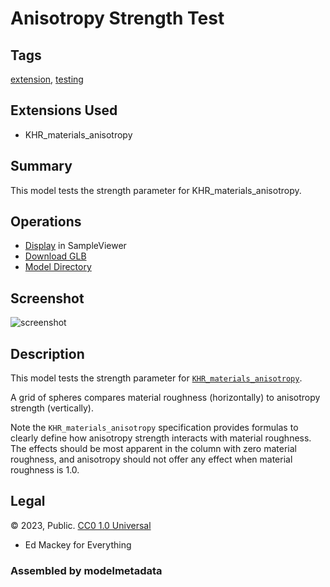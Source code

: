# Anisotropy Strength Test

## Tags

[extension](../../Models-extension.md), [testing](../../Models-testing.md)

## Extensions Used

- KHR_materials_anisotropy

## Summary

This model tests the strength parameter for KHR_materials_anisotropy.

## Operations

- [Display](https://github.khronos.org/glTF-Sample-Viewer-Release/?model=https://raw.GithubUserContent.com/KhronosGroup/glTF-Sample-Assets/main/./Models/AnisotropyStrengthTest/glTF-Binary/AnisotropyStrengthTest.glb) in SampleViewer
- [Download GLB](https://raw.GithubUserContent.com/KhronosGroup/glTF-Sample-Assets/main/./Models/AnisotropyStrengthTest/glTF-Binary/AnisotropyStrengthTest.glb)
- [Model Directory](./)

## Screenshot

![screenshot](screenshot/screenshot-large.png)

## Description

This model tests the strength parameter for [`KHR_materials_anisotropy`](https://github.com/KhronosGroup/glTF/tree/main/extensions/2.0/Khronos/KHR_materials_anisotropy).

A grid of spheres compares material roughness (horizontally) to anisotropy strength (vertically).

Note the `KHR_materials_anisotropy` specification provides formulas to clearly define how anisotropy strength interacts with material roughness. The effects should be most apparent in the column with zero material roughness, and anisotropy should not offer any effect when material roughness is 1.0.

## Legal

&copy; 2023, Public. [CC0 1.0 Universal](https://creativecommons.org/publicdomain/zero/1.0/legalcode)

- Ed Mackey for Everything

### Assembled by modelmetadata
